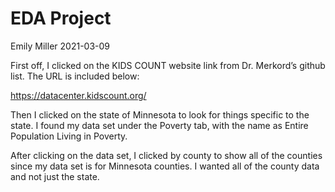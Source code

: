EDA Project
================
Emily Miller
2021-03-09

First off, I clicked on the KIDS COUNT website link from Dr. Merkord’s
github list. The URL is included below:

<https://datacenter.kidscount.org/>

Then I clicked on the state of Minnesota to look for things specific to
the state. I found my data set under the Poverty tab, with the name as
Entire Population Living in Poverty.

After clicking on the data set, I clicked by county to show all of the
counties since my data set is for Minnesota counties. I wanted all of
the county data and not just the state.
